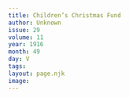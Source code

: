```yaml
---
title: Children’s Christmas Fund
author: Unknown
issue: 29
volume: 11
year: 1916
month: 49
day: V
tags:
layout: page.njk
image:
---
```





